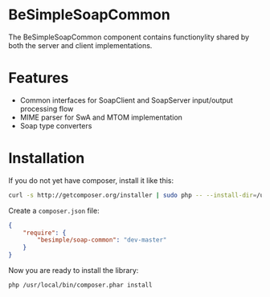 # BeSimpleSoapCommon

The BeSimpleSoapCommon component contains functionylity shared by both the server and client implementations.

# Features

* Common interfaces for SoapClient and SoapServer input/output processing flow
* MIME parser for SwA and MTOM implementation
* Soap type converters

# Installation

If you do not yet have composer, install it like this:

```sh
curl -s http://getcomposer.org/installer | sudo php -- --install-dir=/usr/local/bin
```

Create a `composer.json` file:

```json
{
    "require": {
        "besimple/soap-common": "dev-master"
    }
}
```

Now you are ready to install the library:

```sh
php /usr/local/bin/composer.phar install
```